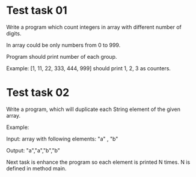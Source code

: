 # Test task 01

Write a program which count integers in array with different number of digits.

In array could be only numbers from 0 to 999.

Program should print number of each group.

Example:
[1, 11, 22, 333, 444, 999] should print 1, 2, 3 as counters.

# Test task 02

Write a program, which will duplicate each String element of the given array.

Example:

Input: array with following elements: "a" , "b"

Output: "a","a","b","b"


Next task is enhance the program so each element is printed N times. N is defined in method main.

